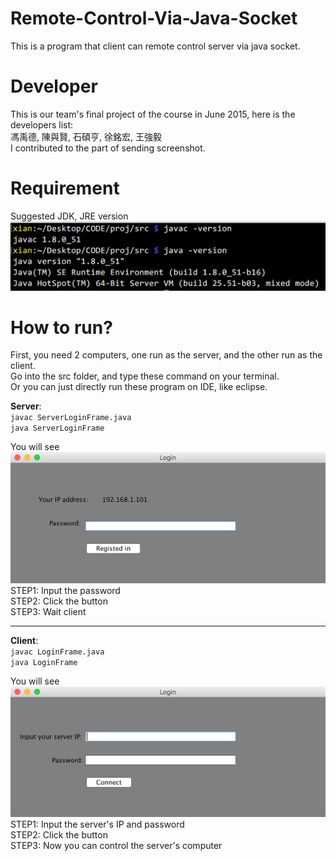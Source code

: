 # Remote-Control-Via-Java-Socket
This is a program that client can remote control server via java socket.

# Developer
This is our team's final project of the course in June 2015, here is the developers list:   
馮禹德, 陳與賢, 石碩亨, 徐銘宏, 王強毅   
I contributed to the part of sending screenshot.

# Requirement
Suggested JDK, JRE version
![client's screenshot](/img/version.png)

# How to run?
First, you need 2 computers, one run as the server, and the other run as the client.   
Go into the src folder, and type these command on your terminal.   
Or you can just directly run these program on IDE, like eclipse.   

**Server**:   
<code>javac ServerLoginFrame.java</code>   
<code>java ServerLoginFrame</code>   


You will see 
![server's screenshot](/img/server.png)
STEP1: Input the password   
STEP2: Click the button   
STEP3: Wait client   

***

**Client**:   
<code>javac LoginFrame.java</code>   
<code>java LoginFrame</code>


You will see
![client's screenshot](/img/client.png)
STEP1: Input the server's IP and password   
STEP2: Click the button   
STEP3: Now you can control the server's computer   
